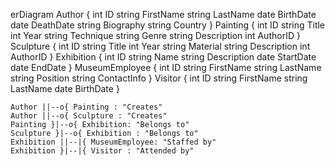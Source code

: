 erDiagram
    Author {
        int ID
        string FirstName
        string LastName
        date BirthDate
        date DeathDate
        string Biography
        string Country
    } 
    Painting {
        int ID
        string Title
        int Year
        string Technique
        string Genre
        string Description
        int AuthorID
    }
    Sculpture {
        int ID
        string Title
        int Year
        string Material
        string Description
        int AuthorID
    } 
    Exhibition {
        int ID
        string Name
        string Description
        date StartDate
        date EndDate
    } 
    MuseumEmployee {
        int ID
        string FirstName
        string LastName
        string Position
        string ContactInfo
    } 
    Visitor {
        int ID
        string FirstName
        string LastName
        date BirthDate
    }

    Author ||--o{ Painting : "Creates"
    Author ||--o{ Sculpture : "Creates"
    Painting }|--o{ Exhibition: "Belongs to"
    Sculpture }|--o{ Exhibition : "Belongs to"
    Exhibition ||--|{ MuseumEmployee: "Staffed by"
    Exhibition }|--|{ Visitor : "Attended by"

